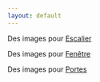 ```yaml
---
layout: default
---
```


Des images pour [Escalier](escalier)

Des images pour [Fenêtre](fenetre)

Des images pour [Portes](portes)
